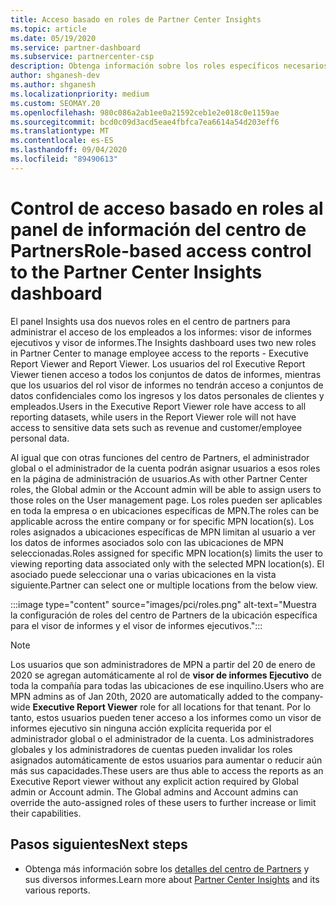 ```yaml
---
title: Acceso basado en roles de Partner Center Insights
ms.topic: article
ms.date: 05/19/2020
ms.service: partner-dashboard
ms.subservice: partnercenter-csp
description: Obtenga información sobre los roles específicos necesarios para ver los informes de Partner Center Insights. Entre ellos se incluyen los roles del visor de informes ejecutivo y el visor de informes.
author: shganesh-dev
ms.author: shganesh
ms.localizationpriority: medium
ms.custom: SEOMAY.20
ms.openlocfilehash: 980c086a2ab1ee0a21592ceb1e2e018c0e1159ae
ms.sourcegitcommit: bcd0c09d3acd5eae4fbfca7ea6614a54d203eff6
ms.translationtype: MT
ms.contentlocale: es-ES
ms.lasthandoff: 09/04/2020
ms.locfileid: "89490613"
---
```

# <a name="role-based-access-control-to-the-partner-center-insights-dashboard"></a><span data-ttu-id="6798c-104">Control de acceso basado en roles al panel de información del centro de Partners</span><span class="sxs-lookup"><span data-stu-id="6798c-104">Role-based access control to the Partner Center Insights dashboard</span></span>

<span data-ttu-id="6798c-105">El panel Insights usa dos nuevos roles en el centro de partners para administrar el acceso de los empleados a los informes: visor de informes ejecutivos y visor de informes.</span><span class="sxs-lookup"><span data-stu-id="6798c-105">The Insights dashboard uses two new roles in Partner Center to manage employee access to the reports - Executive Report Viewer and Report Viewer.</span></span>  <span data-ttu-id="6798c-106">Los usuarios del rol Executive Report Viewer tienen acceso a todos los conjuntos de datos de informes, mientras que los usuarios del rol visor de informes no tendrán acceso a conjuntos de datos confidenciales como los ingresos y los datos personales de clientes y empleados.</span><span class="sxs-lookup"><span data-stu-id="6798c-106">Users in the Executive Report Viewer role have access to all reporting datasets, while users in the Report Viewer role will not have access to sensitive data sets such as revenue and customer/employee personal data.</span></span>  

<span data-ttu-id="6798c-107">Al igual que con otras funciones del centro de Partners, el administrador global o el administrador de la cuenta podrán asignar usuarios a esos roles en la página de administración de usuarios.</span><span class="sxs-lookup"><span data-stu-id="6798c-107">As with other Partner Center roles, the Global admin or the Account admin will be able to assign users to those roles on the User management page.</span></span> <span data-ttu-id="6798c-108">Los roles pueden ser aplicables en toda la empresa o en ubicaciones específicas de MPN.</span><span class="sxs-lookup"><span data-stu-id="6798c-108">The roles can be applicable across the entire company or for specific MPN location(s).</span></span> <span data-ttu-id="6798c-109">Los roles asignados a ubicaciones específicas de MPN limitan al usuario a ver los datos de informes asociados solo con las ubicaciones de MPN seleccionadas.</span><span class="sxs-lookup"><span data-stu-id="6798c-109">Roles assigned for specific MPN location(s) limits the user to viewing reporting data associated only with the selected MPN location(s).</span></span> <span data-ttu-id="6798c-110">El asociado puede seleccionar una o varias ubicaciones en la vista siguiente.</span><span class="sxs-lookup"><span data-stu-id="6798c-110">Partner can select one or multiple locations from the below view.</span></span>

:::image type="content" source="images/pci/roles.png" alt-text="Muestra la configuración de roles del centro de Partners de la ubicación específica para el visor de informes y el visor de informes ejecutivos.":::

>[!Note]
> <span data-ttu-id="6798c-112">Los usuarios que son administradores de MPN a partir del 20 de enero de 2020 se agregan automáticamente al rol de **visor de informes Ejecutivo** de toda la compañía para todas las ubicaciones de ese inquilino.</span><span class="sxs-lookup"><span data-stu-id="6798c-112">Users who are MPN admins as of Jan 20th, 2020 are automatically added to the company-wide **Executive Report Viewer** role for all locations for that tenant.</span></span> <span data-ttu-id="6798c-113">Por lo tanto, estos usuarios pueden tener acceso a los informes como un visor de informes ejecutivo sin ninguna acción explícita requerida por el administrador global o el administrador de la cuenta. Los administradores globales y los administradores de cuentas pueden invalidar los roles asignados automáticamente de estos usuarios para aumentar o reducir aún más sus capacidades.</span><span class="sxs-lookup"><span data-stu-id="6798c-113">These users are thus able to access the reports as an Executive Report viewer without any explicit action required by Global admin or Account admin. The Global admins and Account admins can override the auto-assigned roles of these users to further increase or limit their capabilities.</span></span>

## <a name="next-steps"></a><span data-ttu-id="6798c-114">Pasos siguientes</span><span class="sxs-lookup"><span data-stu-id="6798c-114">Next steps</span></span>

- <span data-ttu-id="6798c-115">Obtenga más información sobre los [detalles del centro de Partners](partner-center-insights.md) y sus diversos informes.</span><span class="sxs-lookup"><span data-stu-id="6798c-115">Learn more about [Partner Center Insights](partner-center-insights.md) and its various reports.</span></span>
